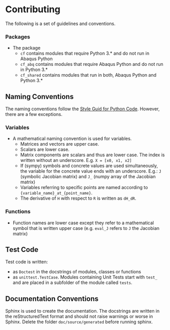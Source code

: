 # Contributing

The following is a set of guidelines and conventions.

### Packages
    
 - The package
   - `cf` contains modules that require Python 3.* and do not run in Abaqus Python
   - `cf_abq` contains modules that require Abaqus Python and do not run in Python 3.*
   - `cf_shared` contains modules that run in both, Abaqus Python and Python 3.*

## Naming Conventions

The naming conventions follow the [Style Guid for Python Code](https://peps.python.org/pep-0008/).
However, there are a few exceptions.


### Variables

 - A mathematical naming convention is used for variables.
   - Matrices and vectors are upper case.
   - Scalars are lower case.
   - Matrix components are scalars and thus are lower case. The index is written without an underscore. 
     E.g. `X = [x0, x1, x2]`
   - If (sympy) symbols and concrete values are used simultaneously, the variable for the concrete value ends with an underscore. E.g.:
     `J` (symbolic Jacobian matrix) and `J_` (numpy array of the Jacobian matrix)
   - Variables referring to specific points are named according to `{variable_name}_at_{point_name}`.
   - The derivative of `H` with respect to `R` is written as `dH_dR`.

### Functions

 - Function names are lower case except they refer to a mathematical symbol that is written upper case 
    (e.g. `eval_J` refers to `J` the Jacobian matrix)


## Test Code

Test code is written:
 - as `Doctest` in the docstrings of modules, classes or functions
 - as `unittest.TestCase`. Modules containing Unit Tests start with `test_` and are placed 
   in a subfolder of the module called `tests`.


## Documentation Conventions

Sphinx is used to create the documentation.
The docstrings are written in the reStructuredText format
and should not raise warnings or worse in Sphinx.
Delete the folder `doc/source/generated` before running sphinx.

